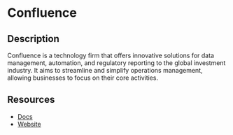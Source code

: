 # Confluence

## Description
Confluence is a technology firm that offers innovative solutions for data management, automation, and regulatory reporting to the global investment industry. It aims to streamline and simplify operations management, allowing businesses to focus on their core activities.

## Resources
* [Docs](https://docs.atlassian.com/atlassian-confluence/REST/6.6.0/)
* [Website](confluence.com)